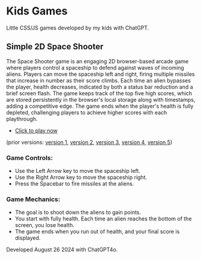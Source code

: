 # Kids Games

Little CSS/JS games developed by my kids with ChatGPT.


## Simple 2D Space Shooter

The Space Shooter game is an engaging 2D browser-based arcade game where players control a spaceship to defend against waves of incoming aliens. Players can move the spaceship left and right, firing multiple missiles that increase in number as their score climbs. Each time an alien bypasses the player, health decreases, indicated by both a status bar reduction and a brief screen flash. The game keeps track of the top five high scores, which are stored persistently in the browser's local storage along with timestamps, adding a competitive edge. The game ends when the player's health is fully depleted, challenging players to achieve higher scores with each playthrough.

* [Click to play now](jons_game/jons_game6.html)

(prior versions: [version 1](jons_game/jons_game1.html), [version 2](jons_game/jons_game2.html), [version 3](jons_game/jons_game3.html), [version 4](jons_game/jons_game4.html), [version 5](jons_game/jons_game5.html))

### Game Controls:
* Use the Left Arrow key to move the spaceship left.
* Use the Right Arrow key to move the spaceship right.
* Press the Spacebar to fire missiles at the aliens.
### Game Mechanics:
* The goal is to shoot down the aliens to gain points.
* You start with fully health. Each time an alien reaches the bottom of the screen, you lose health.
* The game ends when you run out of health, and your final score is displayed.

Developed August 26 2024 with ChatGPT4o.